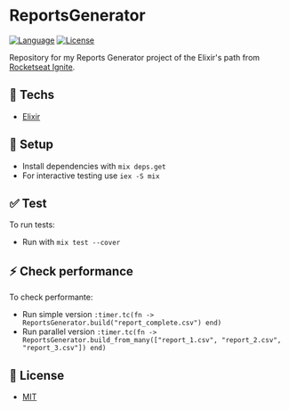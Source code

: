 # ReportsGenerator

[![Language](https://img.shields.io/badge/language-elixir-purple)](https://img.shields.io/badge/language-elixir-purple) [![License](https://img.shields.io/badge/license-MIT-lightgrey)](/LICENSE)

Repository for my Reports Generator project of the Elixir's path from [Rocketseat Ignite](https://rocketseat.com.br).

## :rocket: Techs

* [Elixir](https://elixir-lang.org/)

## :wrench: Setup

  * Install dependencies with `mix deps.get`
  * For interactive testing use `iex -S mix`

## :white_check_mark: Test

To run tests:

* Run with `mix test --cover`

## :zap: Check performance

To check performante:

* Run simple version `:timer.tc(fn -> ReportsGenerator.build("report_complete.csv") end)`
* Run parallel version `:timer.tc(fn ->  ReportsGenerator.build_from_many(["report_1.csv", "report_2.csv", "report_3.csv"]) end)`

## :page_facing_up: License

* [MIT](/LICENSE.txt)
